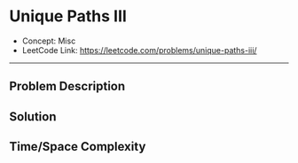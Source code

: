 # Unique Paths III

- Concept: Misc
- LeetCode Link: https://leetcode.com/problems/unique-paths-iii/

---

## Problem Description

## Solution

## Time/Space Complexity


